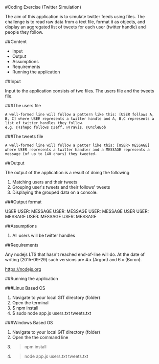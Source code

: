 
#Coding Exercise (Twitter Simulation)

The aim of this application is to simulate twitter feeds using files. The challenge is to read raw data from a text file, format it as objects, and display an aggregated list of tweets for each user (twitter handle) and people they follow. 

##Content  

* Input
* Output
* Assumptions
* Requirements
* Running the application

##Input  

Input to the application consists of two files. The users file and the tweets file.  

###The users file 

    A well-formed line will follow a pattern like this: [USER follows A, B, C] where USER represents a twitter handle and A, B,C represents a list of twitter handles they follow.
    e.g. @Tshepo follows @Jeff, @Travis, @UncleBob

###The tweets file

    A well-formed line will follow a patter like this: [USER> MESSAGE] where USER represents a twitter handler and a MESSAGE represents a message (of up to 140 chars) they tweeted.

 ##Output  

 The output of the application is a result of doing the following:
 
 1. Matching users and their tweets
 2. Grouping user's tweets and their follows' tweets
 3. Displaying the grouped data on a console.  

###Output format

USER
    <tab> USER: MESSAGE
    <tab> USER: MESSAGE
    <tab> USER: MESSAGE
USER
    <tab> USER: MESSAGE
    <tab> USER: MESSAGE
    <tab> USER: MESSAGE

##Assumptions  

1. All users will be twitter handles

##Requirements  

Any nodejs LTS that hasn't reached end-of-line will do. At the date of writing (2015-09-29) such versions are 4.x (Argon) and 6.x (Boron).

https://nodejs.org

##Running the application  

###Linux Based OS

1. Navigate to your local GIT directory (folder)
2. Open the terminal 
3. $ npm install 
4. $ sudo node app.js  users.txt tweets.txt

###Windows Based OS

1. Navigate to your local GIT directory (folder)
2. Open the the command line 
3. > npm install 
4. > node app.js  users.txt tweets.txt